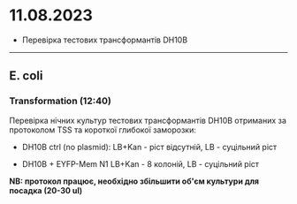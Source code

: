 11.08.2023
==========
- Перевірка тестових трансформантів DH10B

---

## E. coli
### Transformation (12:40)
Перевірка нічних культур тестових трансформантів DH10B отриманих за протоколом TSS та короткої глибокої заморозки:

- DH10B ctrl (no plasmid):
LB+Kan - ріст відсутній, LB - суцільний ріст

- DH10B + EYFP-Mem N1
LB+Kan - 8 колоній, LB - суцільний ріст

__NB: протокол працює, необхідно збільшити об'єм культури для посадка (20-30 ul)__